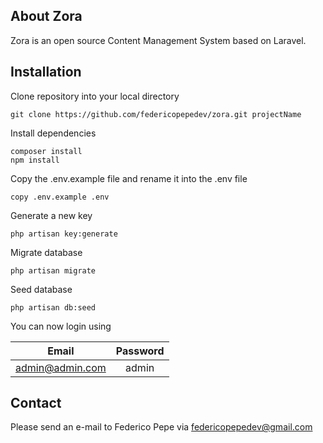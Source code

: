 ## About Zora 

Zora is an open source Content Management System based on Laravel.

## Installation

 Clone repository into your local directory
```
git clone https://github.com/federicopepedev/zora.git projectName
```
Install dependencies 
```
composer install
npm install
```
Copy the .env.example file and rename it into the .env file
```
copy .env.example .env
``` 
Generate a new key
```
php artisan key:generate
``` 
Migrate database
```
php artisan migrate
``` 
Seed database
```
php artisan db:seed
``` 
You can now login using

| Email        | Password           |
| ------------- |:-------------:|
| admin@admin.com      | admin | 

## Contact

Please send an e-mail to Federico Pepe via federicopepedev@gmail.com

